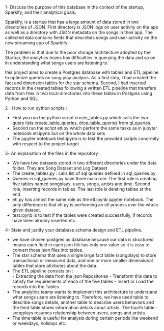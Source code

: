 1- Discuss the purpose of this database in the context of the startup, Sparkify, and their analytical goals.

Sparkify, is a startup that has a large amount of data stored in two directories of JSON. First directory is JSON logs on user activity on the app as well as a directory with JSON metadata on the songs in their app. The collected data contains fields that describes songs and user activity on the new streaming app of Sparkify. 

The problem is that due to the poor storage architecture adopted by the Startup, the analytics teams has difficulties in querying the data and so on in understanding what songs users are listening to.

this project aims to create a Postgres database with tables and ETL pipeline to optimize queries on song play analysis. As a first step, I had created the fact and dimension tables for the star schema. Second, I had inserted records in the created tables following a written ETL pipeline that transfers data from files in two local directories into these tables in Postgres using Python and SQL

2 - How to run python scripts :
- First you run the python script create_tables.py which calls the two query lists create_table_queries, drop_table_queries from ql_queries. 
- Second run the script etl.py which perform the same tasks as in jupyter notebook etl.ipynb but on the whole data sets
- The jupyter notebook test.ipynb is to test the provided scripts conormity with respect to the project target


3- An explanation of the files in the repository :

- We have two datasets stored in two different directories under the data folder. They are Song Dataset and Log Dataset
- The create_tables.py : calls list of sql queries defined in sql_queries.py
- Queries in sql_queries.py have three main role: The first role is creating five tables named songplays, users, songs, artists and time. Second role,  inserting records in tables. The last role is deleting tables at the end.
- etl.py has almost the same role as the etl.ipynb jupyter notebook. The only difference is that etl.py is performing an etl process over the whole given dataset.
- test.ipynb is to test if the tables were created successfully, if records have been already inserted etc.


4- State and justify your database schema design and ETL pipeline.

- we have chosen postgres as database because our data is structured means each field in each json file has only one value so it is easy to convert those json files into tables. 
- The star schema that uses a single large fact table (songplays) to store transactional or measured data, and one or more smaller dimensional tables that store attributes about the data.
- The ETL pipeline consists on :  
        - Extracting the data from the json Repositories 
        - Transform this data to satisfy the requirements of each of the five tables
        - Insert or Load the records into the Tables 
- The analytics teams wants to implement this architecture to understand what songs users are listening to. Therefore, we have used table to describe songs details, another table to describe users behaviors and the third table stores information details about artists. The fourth table : songplays resumes relationship between users, songs and artists. 
- The time table is useful for analysis during certain periods like weekend or weekdays, holidays etc. 




